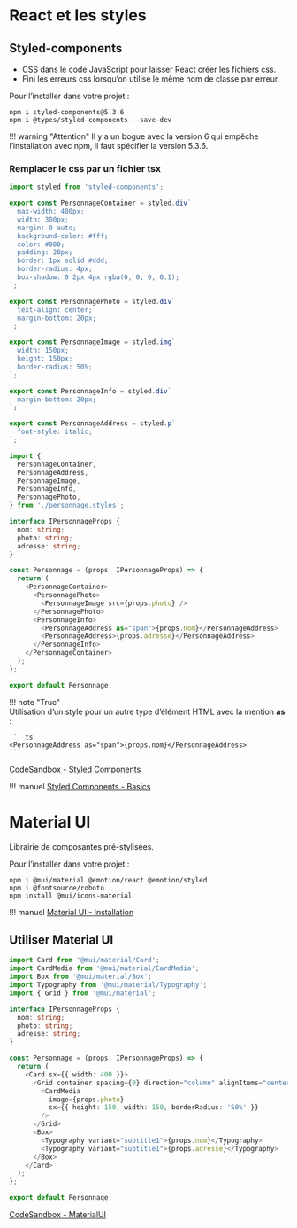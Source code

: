 # React et les styles  

## Styled-components  

- CSS dans le code JavaScript pour laisser React créer les fichiers css.  
- Fini les erreurs css lorsqu’on utilise le même nom de classe par erreur.  

Pour l’installer dans votre projet :  

``` nodejsrepl title="console"
npm i styled-components@5.3.6
npm i @types/styled-components --save-dev
```

!!! warning "Attention" 
    Il y a un bogue avec la version 6 qui empêche l’installation avec npm, il faut spécifier la version 5.3.6.  

### Remplacer le css par un fichier tsx  

``` ts title="personnage.styles.tsx"
import styled from 'styled-components';

export const PersonnageContainer = styled.div`
  max-width: 400px;
  width: 300px;
  margin: 0 auto;
  background-color: #fff;
  color: #000;
  padding: 20px;
  border: 1px solid #ddd;
  border-radius: 4px;
  box-shadow: 0 2px 4px rgba(0, 0, 0, 0.1);
`;

export const PersonnagePhoto = styled.div`
  text-align: center;
  margin-bottom: 20px;
`;

export const PersonnageImage = styled.img`
  width: 150px;
  height: 150px;
  border-radius: 50%;
`;

export const PersonnageInfo = styled.div`
  margin-bottom: 20px;
`;

export const PersonnageAddress = styled.p`
  font-style: italic;
`;

```

``` ts title="personnage.component.tsx"
import {
  PersonnageContainer,
  PersonnageAddress,
  PersonnageImage,
  PersonnageInfo,
  PersonnagePhoto,
} from './personnage.styles';

interface IPersonnageProps {
  nom: string;
  photo: string;
  adresse: string;
}

const Personnage = (props: IPersonnageProps) => {
  return (
    <PersonnageContainer>
      <PersonnagePhoto>
        <PersonnageImage src={props.photo} />
      </PersonnagePhoto>
      <PersonnageInfo>
        <PersonnageAddress as="span">{props.nom}</PersonnageAddress>
        <PersonnageAddress>{props.adresse}</PersonnageAddress>
      </PersonnageInfo>
    </PersonnageContainer>
  );
};

export default Personnage;

```

!!! note "Truc"  
    Utilisation d’un style pour un autre type d’élément HTML avec la mention __as__ :  

    ``` ts 
    <PersonnageAddress as="span">{props.nom}</PersonnageAddress>
    ```

[CodeSandbox - Styled Components](https://codesandbox.io/p/sandbox/personnage-base-jmcyw9)  

!!! manuel 
    [Styled Components - Basics](https://styled-components.com/docs/basics)  

# Material UI  

Librairie de composantes pré-stylisées.  

Pour l’installer dans votre projet :  

``` nodejsrepl title="console"
npm i @mui/material @emotion/react @emotion/styled
npm i @fontsource/roboto
npm install @mui/icons-material
```

!!! manuel 
    [Material UI - Installation](https://mui.com/material-ui/getting-started/installation/)  

## Utiliser Material UI  

``` ts title="personnage.component.tsx"
import Card from '@mui/material/Card';
import CardMedia from '@mui/material/CardMedia';
import Box from '@mui/material/Box';
import Typography from '@mui/material/Typography';
import { Grid } from '@mui/material';

interface IPersonnageProps {
  nom: string;
  photo: string;
  adresse: string;
}

const Personnage = (props: IPersonnageProps) => {
  return (
    <Card sx={{ width: 400 }}>
      <Grid container spacing={0} direction="column" alignItems="center">
        <CardMedia
          image={props.photo}
          sx={{ height: 150, width: 150, borderRadius: '50%' }}
        />
      </Grid>
      <Box>
        <Typography variant="subtitle1">{props.nom}</Typography>
        <Typography variant="subtitle1">{props.adresse}</Typography>
      </Box>
    </Card>
  );
};

export default Personnage;

```

[CodeSandbox - MaterialUI](https://codesandbox.io/p/sandbox/personnage-base-qqwqxw)  